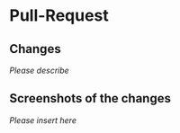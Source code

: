 # Pull-Request #

## Changes ##
*Please describe*

## Screenshots of the changes ##
*Please insert here*

